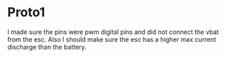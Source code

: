 # Proto1

I made sure the pins were pwm digital pins and did not connect the vbat from the esc.
Also I should make sure the esc has a higher max current discharge than the battery.
